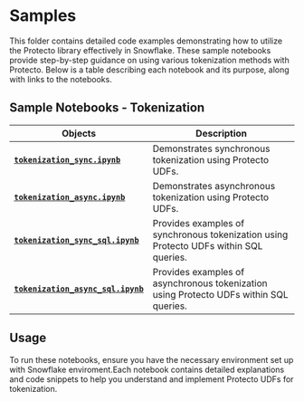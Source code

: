 # Samples

This folder contains detailed code examples demonstrating how to utilize the Protecto library effectively in Snowflake. These sample notebooks provide step-by-step guidance on using various tokenization methods with Protecto. Below is a table describing each notebook and its purpose, along with links to the notebooks.

## Sample Notebooks -  Tokenization

| **Objects**                                 | **Description**                                                                                     |
|---------------------------------------------|-----------------------------------------------------------------------------------------------------|
| [**`tokenization_sync.ipynb`**](./tokenization_sync.ipynb)        | Demonstrates synchronous tokenization using Protecto UDFs.                                          |
| [**`tokenization_async.ipynb`**](./tokenization_async.ipynb)       | Demonstrates asynchronous tokenization using Protecto UDFs.                                         |
| [**`tokenization_sync_sql.ipynb`**](./tokenization_sync_sql.ipynb)    | Provides examples of synchronous tokenization using Protecto UDFs within SQL queries.                |
| [**`tokenization_async_sql.ipynb`**](./tokenization_async_sql.ipynb)   | Provides examples of asynchronous tokenization using Protecto UDFs within SQL queries.               |


## Usage

To run these notebooks, ensure you have the necessary environment set up with Snowflake enviroment.Each notebook contains detailed explanations and code snippets to help you understand and implement Protecto UDFs for tokenization.


